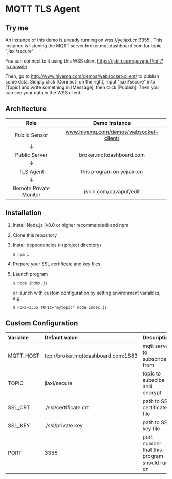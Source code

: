 # MQTT TLS Agent

## Try me

An instance of this demo is already running on 
wss://yejiaxi.cn:3355
.
This instance is listening the MQTT server broker.mqttdashboard.com for topic "jiaxi/secure"


You can connect to it using this WSS client 
<https://jsbin.com/pavapuf/edit?js,console>

Then, go to <http://www.hivemq.com/demos/websocket-client/> to publish some data. Simply click [Connect] on the right, input "jiaxi/secure" into [Topic] and write something in [Message], then click [Publish]. Then you can see your data in the WSS client.

## Architecture

| Role | Demo Instance |
|:---:|:---:|
| Public Sensor | www.hivemq.com/demos/websocket-client/|
| ↓ ||
| Public Server | broker.mqttdashboard.com | 
| ↓ ||
| TLS Agent | this program on yejiaxi.cn | 
| ↓ ||
| Remote Private Monitor | jsbin.com/pavapuf/edit |

## Installation

1.  Install Node.js (v8.0 or higher recommended) and npm

2.  Clone this repository

3.  Install dependencies (in project directory)

    `$ npm i`

4.  Prepare your SSL certificate and key files

5.  Launch program

    `$ node index.js`

    or launch with custom configuration by setting environment variables, e.g. 

    `$ PORT=3355 TOPIC="mytopic" node index.js`  

## Custom Configuration

| Variable | Default value | Description |
|:--|:--|:--|
| MQTT_HOST | tcp://broker.mqttdashboard.com:1883 | mqtt server to subscribe from |
| TOPIC | jiaxi/secure | topic to subscibe and encrypt |
| SSL_CRT | ./ssl/certificate.crt | path to SSL certificate file |
| SSL_KEY | ./ssl/private.key | path to SSL key file |
| PORT | 3355 | port number that this program should run on |